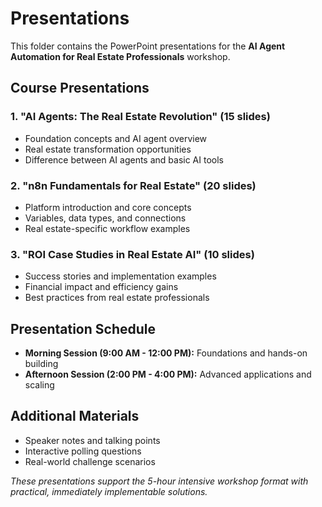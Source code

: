 # Presentations

This folder contains the PowerPoint presentations for the **AI Agent Automation for Real Estate Professionals** workshop.

## Course Presentations

### 1. "AI Agents: The Real Estate Revolution" (15 slides)
- Foundation concepts and AI agent overview
- Real estate transformation opportunities
- Difference between AI agents and basic AI tools

### 2. "n8n Fundamentals for Real Estate" (20 slides)
- Platform introduction and core concepts
- Variables, data types, and connections
- Real estate-specific workflow examples

### 3. "ROI Case Studies in Real Estate AI" (10 slides)
- Success stories and implementation examples
- Financial impact and efficiency gains
- Best practices from real estate professionals

## Presentation Schedule
- **Morning Session (9:00 AM - 12:00 PM):** Foundations and hands-on building
- **Afternoon Session (2:00 PM - 4:00 PM):** Advanced applications and scaling

## Additional Materials
- Speaker notes and talking points
- Interactive polling questions
- Real-world challenge scenarios

*These presentations support the 5-hour intensive workshop format with practical, immediately implementable solutions.*
